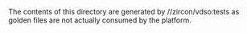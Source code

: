 The contents of this directory are generated by //zircon/vdso:tests as golden files are not actually consumed by the platform.